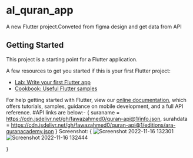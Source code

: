 # al_quran_app

A new Flutter project.Conveted from figma design and get data from API

## Getting Started

This project is a starting point for a Flutter application.

A few resources to get you started if this is your first Flutter project:

- [Lab: Write your first Flutter app](https://flutter.dev/docs/get-started/codelab)
- [Cookbook: Useful Flutter samples](https://flutter.dev/docs/cookbook)

For help getting started with Flutter, view our
[online documentation](https://flutter.dev/docs), which offers tutorials,
samples, guidance on mobile development, and a full API reference.
#API links are below:-
{
suraname = https://cdn.jsdelivr.net/gh/fawazahmed0/quran-api@1/info.json,
surahdata = https://cdn.jsdelivr.net/gh/fawazahmed0/quran-api@1/editions/ara-quranacademy.json
}
Screenshot: {
![Screenshot 2022-11-16 132301](https://user-images.githubusercontent.com/106397010/202117635-31395e4a-907d-4b3a-a679-dc33ca5e9dba.png)
![Screenshot 2022-11-16 132444](https://user-images.githubusercontent.com/106397010/202117644-522e5077-c395-4b18-bb33-cab0eab4c9e9.png)

}
